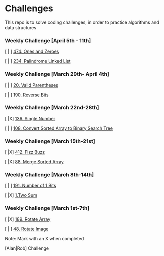 # Challenges
This repo is to solve coding challenges, in order to practice algorithms and data structures

### Weekly Challenge [April 5th - 11th]

[ | ] [474. Ones and Zeroes](https://leetcode.com/problems/ones-and-zeroes/)

[ | ] [234. Palindrome Linked List](https://leetcode.com/problems/palindrome-linked-list/)

### Weekly Challenge [March 29th- April 4th]

[ | ] [20. Valid Parentheses](https://leetcode.com/problems/valid-parentheses/)

[ | ] [190. Reverse Bits](https://leetcode.com/problems/reverse-bits/)

### Weekly Challenge [March 22nd-28th]


[ |X] [136. Single Number](https://leetcode.com/problems/single-number/)

[ | ] [108. Convert Sorted Array to Binary Search Tree](https://leetcode.com/problems/convert-sorted-array-to-binary-search-tree/)


### Weekly Challenge [March 15th-21st]

[ |X] [412. Fizz Buzz](https://leetcode.com/problems/fizz-buzz/)

[ |X] [88. Merge Sorted Array](https://leetcode.com/problems/merge-sorted-array/)


### Weekly Challenge [March 8th-14th]

[ | ] [191. Number of 1 Bits](https://leetcode.com/problems/number-of-1-bits/)

[ |X] [1.Two Sum](https://leetcode.com/problems/two-sum/)


### Weekly Challenge [March 1st-7th]

[ |X] [189. Rotate Array](https://leetcode.com/problems/rotate-array/)

[ | ] [48. Rotate Image](https://leetcode.com/problems/rotate-image/)


Note: Mark with an X when completed

[Alan|Rob] Challenge

